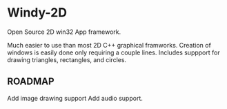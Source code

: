# Windy-2D
Open Source 2D win32 App framework.

Much easier to use than most 2D C++ graphical framworks. Creation of windows is easily done only requiring a couple lines.
Includes suppport for drawing triangles, rectangles, and circles.


## ROADMAP
Add image drawing support
Add audio support.
